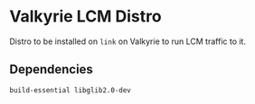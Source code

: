 # Valkyrie LCM Distro
Distro to be installed on ``link`` on Valkyrie to run LCM traffic to it.

## Dependencies

```
build-essential libglib2.0-dev
```

